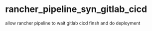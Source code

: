 # rancher_pipeline_syn_gitlab_cicd
allow rancher pipeline to wait gitlab cicd finsh and do deployment
